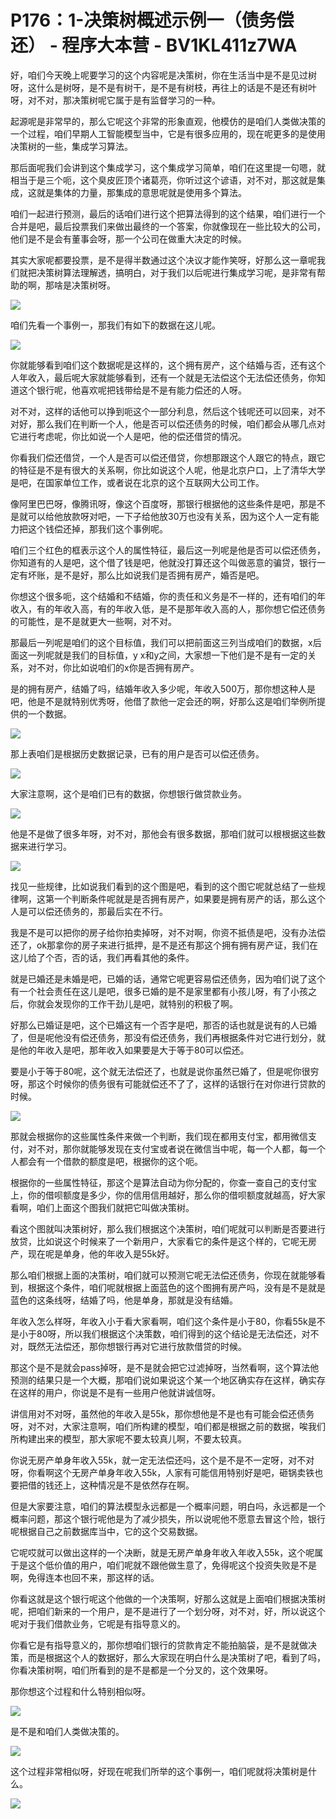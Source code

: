 # P176：1-决策树概述示例一（债务偿还） - 程序大本营 - BV1KL411z7WA

好，咱们今天晚上呢要学习的这个内容呢是决策树，你在生活当中是不是见过树呀，这什么是树呀，是不是有树干，是不是有树枝，再往上的话是不是还有树叶呀，对不对，那决策树呢它属于是有监督学习的一种。

起源呢是非常早的，那么它呢这个非常的形象直观，他模仿的是咱们人类做决策的一个过程，咱们早期人工智能模型当中，它是有很多应用的，现在呢更多的是使用决策树的一些，集成学习算法。

那后面呢我们会讲到这个集成学习，这个集成学习简单，咱们在这里提一句嗯，就相当于是三个呃，这个臭皮匠顶个诸葛亮，你听过这个谚语，对不对，那这就是集成，这就是集体的力量，那集成的意思呢就是使用多个算法。

咱们一起进行预测，最后的话咱们进行这个把算法得到的这个结果，咱们进行一个合并是吧，最后投票我们来做出最终的一个答案，你就像现在一些比较大的公司，他们是不是会有董事会呀，那一个公司在做重大决定的时候。

其实大家呢都要投票，是不是得半数通过这个决议才能作笑呀，好那么这一章呢我们就把决策树算法理解透，搞明白，对于我们以后呢进行集成学习呢，是非常有帮助的啊，那啥是决策树呀。



![](img/ec03274955e187340af9cc31ff49a648_1.png)

咱们先看一个事例一，那我们有如下的数据在这儿呢。

![](img/ec03274955e187340af9cc31ff49a648_3.png)

你就能够看到咱们这个数据呢是这样的，这个拥有房产，这个结婚与否，还有这个人年收入，最后呢大家就能够看到，还有一个就是无法偿这个无法偿还债务，你知道这个银行呢，他喜欢呢把钱带给是不是有能力偿还的人呀。

对不对，这样的话他可以挣到呃这个一部分利息，然后这个钱呢还可以回来，对不对好，那么我们在判断一个人，他是否可以偿还债务的时候，咱们都会从哪几点对它进行考虑呢，你比如说一个人是吧，他的偿还借贷的情况。

你看我们偿还借贷，一个人是否可以偿还借贷，你想那跟这个人跟它的特点，跟它的特征是不是有很大的关系啊，你比如说这个人呢，他是北京户口，上了清华大学是吧，在国家单位工作，或者说在北京的这个互联网大公司工作。

像阿里巴巴呀，像腾讯呀，像这个百度呀，那银行根据他的这些条件是吧，那是不是就可以给他放款呀对吧，一下子给他放30万也没有关系，因为这个人一定有能力把这个钱偿还掉，那我们这个事例呢。

咱们三个红色的框表示这个人的属性特征，最后这一列呢是他是否可以偿还债务，你知道有的人是吧，这个借了钱是吧，他就没打算还这个叫做恶意的骗贷，银行一定有坏账，是不是好，那么比如说我们是否拥有房产，婚否是吧。

你想这个很多呃，这个结婚和不结婚，你的责任和义务是不一样的，还有咱们的年收入，有的年收入高，有的年收入低，是不是那年收入高的人，那你想它偿还债务的可能性，是不是就更大一些啊，对不对。

那最后一列呢是咱们的这个目标值，我们可以把前面这三列当成咱们的数据，x后面这一列呢就是我们的目标值，y x和y之间，大家想一下他们是不是有一定的关系，对不对，你比如说咱们的x你是否拥有房产。

是的拥有房产，结婚了吗，结婚年收入多少呢，年收入500万，那你想这种人是吧，他是不是就特别优秀呀，他借了款他一定会还的啊，好那么这是咱们举例所提供的一个数据。



![](img/ec03274955e187340af9cc31ff49a648_5.png)

那上表咱们是根据历史数据记录，已有的用户是否可以偿还债务。

![](img/ec03274955e187340af9cc31ff49a648_7.png)

大家注意啊，这个是咱们已有的数据，你想银行做贷款业务。

![](img/ec03274955e187340af9cc31ff49a648_9.png)

他是不是做了很多年呀，对不对，那他会有很多数据，那咱们就可以根根据这些数据来进行学习。

![](img/ec03274955e187340af9cc31ff49a648_11.png)

找见一些规律，比如说我们看到的这个图是吧，看到的这个图它呢就总结了一些规律啊，这第一个判断条件呢就是是否拥有房产，如果要是拥有房产的话，那么这个人是可以偿还债务的，那最后实在不行。

我是不是可以把你的房子给你拍卖掉呀，对不对啊，你资不抵债是吧，没有办法偿还了，ok那拿你的房子来进行抵押，是不是还有那这个拥有拥有房产证，我们在这儿给了个否，否的话，我们再看其他的条件。

就是已婚还是未婚是吧，已婚的话，通常它呢更容易偿还债务，因为咱们说了这个有一个社会责任在这儿是吧，很多已婚的是不是家里都有小孩儿呀，有了小孩之后，你就会发现你的工作干劲儿是吧，就特别的积极了啊。

好那么已婚证是吧，这个已婚这有一个否字是吧，那否的话也就是说有的人已婚了，但是呢他没有偿还债务，那没有偿还债务，我们再根据条件对它进行划分，就是他的年收入是吧，那年收入如果要是大于等于80可以偿还。

要是小于等于80呢，这个就无法偿还了，也就是说你虽然已婚了，但是呢你很穷呀，那这个时候你的债务很有可能就偿还不了了，这样的话银行在对你进行贷款的时候。



![](img/ec03274955e187340af9cc31ff49a648_13.png)

那就会根据你的这些属性条件来做一个判断，我们现在都用支付宝，都用微信支付，对不对，那你就能够发现在支付宝或者说在微信当中呢，每一个人都，每一个人都会有一个借款的额度是吧，根据你的这个呃。

根据你的一些属性特征，那这个是算法自动为你分配的，你查一查自己的支付宝上，你的借呗额度是多少，你的信用信用越好，那么你的借呗额度就越高，好大家看啊，咱们上面这个图我们就把它叫做决策树。

看这个图就叫决策树好，那么我们根据这个决策树，咱们呢就可以判断是否要进行放贷，比如说这个时候来了一个新用户，大家看它的条件是这个样的，它呢无房产，现在呢是单身，他的年收入是55k好。

那么咱们根据上面的决策树，咱们就可以预测它呢无法偿还债务，你现在就能够看到，根据这个条件，咱们呢就根据上面蓝色的这个图拥有房产吗，没有是不是就是蓝色的这条线呀，结婚了吗，他是单身，那就是没有结婚。

年收入怎么样呀，年收入小于看大家看啊，咱们这个条件是小于80，你看55k是不是小于80呀，所以我们根据这个决策数，咱们得到的这个结论是无法偿还，对不对，既然无法偿还，那你想银行再对它进行放款借贷的时候。

那这个是不是就会pass掉呀，是不是就会把它过滤掉呀，当然看啊，这个算法他预测的结果只是一个大概，那咱们说如果说这个某一个地区确实存在这样，确实存在这样的用户，你说是不是有一些用户他就讲诚信呀。

讲信用对不对呀，虽然他的年收入是55k，那你想他是不是也有可能会偿还债务呀，对不对，大家注意啊，咱们所构建的模型，咱们都是根据之前的数据，唉我们所构建出来的模型，那大家呢不要太较真儿啊，不要太较真。

你说无房产单身年收入55k，就一定无法偿还吗，这个是不是不一定呀，对不对呀，你看啊这个无房产单身年收入55k，人家有可能信用特别好是吧，砸锅卖铁也要把借的钱还上，这种情况是不是依然存在啊。

但是大家要注意，咱们的算法模型永远都是一个概率问题，明白吗，永远都是一个概率问题，那这个银行呢他是为了减少损失，所以说呢他不愿意去冒这个险，银行呢根据自己之前数据库当中，它的这个交易数据。

它呢哎就可以做出这样的一个决断，就是无房产单身年收入年收入55k，这个呢属于是这个低价值的用户，咱们呢就不跟他做生意了，免得呢这个投资失败是不是啊，免得连本也回不来，那这样的话。

你看这就是这个银行呢这个他做的一个决策啊，好那么这就是上面咱们根据决策树呢，把咱们新来的一个用户，是不是进行了一个划分呀，对不对，好，所以说这个呢对于我们借款业务，它呢是有指导意义的。

你看它是有指导意义的，那你想咱们银行的贷款肯定不能拍脑袋，是不是就做决策，而是根据这个人的数据好，那么大家现在明白什么是决策树了吧，看到了吗，你看决策树啊，咱们所看到的是不是都是一个分叉的，这个效果呀。

那你想这个过程和什么特别相似呀。

![](img/ec03274955e187340af9cc31ff49a648_15.png)

是不是和咱们人类做决策的。

![](img/ec03274955e187340af9cc31ff49a648_17.png)

这个过程非常相似呀，好现在呢我们所举的这个事例一，咱们呢就将决策树是什么。

![](img/ec03274955e187340af9cc31ff49a648_19.png)